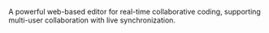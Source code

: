 A powerful web-based editor for real-time collaborative coding, supporting multi-user collaboration with live synchronization.
